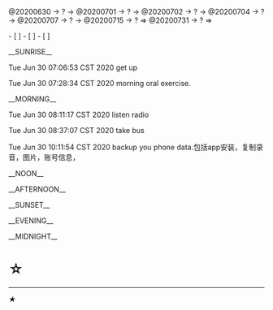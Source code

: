 <link rel="stylesheet"  type="text/css" href="s-activity.css"/>
<p class=todo>@20200630 → ? → @20200701 → ? → @20200702 → ? → @20200704 → ? → @20200707 → ? → @20200715 → ? ⇒ @20200731 → ? ⇒ </p>
- [ ]    
- [ ]    
- [ ]    

<p class="tb">__SUNRISE__</p>
<p class="ac">Tue Jun 30 07:06:53 CST 2020 get up</p>
<p class="ac">Tue Jun 30 07:28:34 CST 2020 morning oral exercise.</p>
<p class="tb">__MORNING__</p>
<p class="ac">Tue Jun 30 08:11:17 CST 2020 listen radio</p>
<p class="ac">Tue Jun 30 08:37:07 CST 2020 take bus</p>
<p class="ac">Tue Jun 30 10:11:54 CST 2020 backup you phone data.包括app安装，复制录音，图片，账号信息，</p>
<p class="tb">__NOON__</p>
<p class="tb">__AFTERNOON__</p>
<p class="tb">__SUNSET__</p>
<p class="tb">__EVENING__</p>
<p class="tb">__MIDNIGHT__</p>

# ☆   

---
_★_
